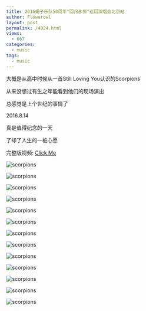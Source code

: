 ```yaml
---
title: 2016蝎子乐队50周年"回归永恒"巡回演唱会北京站
author: Flowerowl
layout: post
permalink: /4024.html
views:
  - 667
categories:
  - music
tags:
  - music
---
```


大概是从高中时候从一首Still Loving You认识的Scorpions

从来没想过有生之年能看到他们的现场演出

总感觉是上个世纪的事情了

2016.8.14

真是值得纪念的一天

了却了人生的一桩心愿

完整版视频: <a href="https://www.bilibili.com/video/BV1ys411r7ty/" target="_blank">Click Me</a>


![scorpions](http://lazynight.me/wp-content/uploads/2016/08/scorpions/1.jpg)

![scorpions](http://lazynight.me/wp-content/uploads/2016/08/scorpions/2.jpg)

![scorpions](http://lazynight.me/wp-content/uploads/2016/08/scorpions/3.jpg)

![scorpions](http://lazynight.me/wp-content/uploads/2016/08/scorpions/4.jpg)

![scorpions](http://lazynight.me/wp-content/uploads/2016/08/scorpions/5.jpg)

![scorpions](http://lazynight.me/wp-content/uploads/2016/08/scorpions/6.jpg)

![scorpions](http://lazynight.me/wp-content/uploads/2016/08/scorpions/7.jpg)

![scorpions](http://lazynight.me/wp-content/uploads/2016/08/scorpions/8.jpg)

![scorpions](http://lazynight.me/wp-content/uploads/2016/08/scorpions/9.jpg)

![scorpions](http://lazynight.me/wp-content/uploads/2016/08/scorpions/10.jpg)

![scorpions](http://lazynight.me/wp-content/uploads/2016/08/scorpions/11.jpg)

![scorpions](http://lazynight.me/wp-content/uploads/2016/08/scorpions/12.jpg)

![scorpions](http://lazynight.me/wp-content/uploads/2016/08/scorpions/13.jpg)

